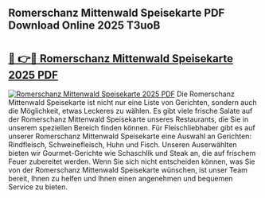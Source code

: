 ## Romerschanz Mittenwald Speisekarte PDF Download Online 2025 T3uoB

# <h2><a href="http://gc6k6f.nevu.top/?p=Romerschanz+Mittenwald+Speisekarte">🔗 👉🔴 Romerschanz Mittenwald Speisekarte 2025 PDF</a></h2>

[![Romerschanz Mittenwald Speisekarte 2025 PDF](https://i.imgur.com/dBaPXMq.png)](http://gc6k6f.nevu.top/?p=Romerschanz+Mittenwald+Speisekarte)
Die Romerschanz Mittenwald Speisekarte ist nicht nur eine Liste von Gerichten, sondern auch die Möglichkeit, etwas Leckeres zu wählen. Es gibt viele frische Salate auf der Romerschanz Mittenwald Speisekarte unseres Restaurants, die Sie in unserem speziellen Bereich finden können. Für Fleischliebhaber gibt es auf unserer Romerschanz Mittenwald Speisekarte eine Auswahl an Gerichten: Rindfleisch, Schweinefleisch, Huhn und Fisch. Unseren Auserwählten bieten wir Gourmet-Gerichte wie Schaschlik und Steak an, die auf frischem Feuer zubereitet werden. Wenn Sie sich nicht entscheiden können, was Sie von der Romerschanz Mittenwald Speisekarte wünschen, ist unser Team bereit, Ihnen zu helfen und Ihnen einen angenehmen und bequemen Service zu bieten.
